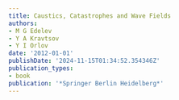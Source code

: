 ```yaml
---
title: Caustics, Catastrophes and Wave Fields
authors:
- M G Edelev
- Y A Kravtsov
- Y I Orlov
date: '2012-01-01'
publishDate: '2024-11-15T01:34:52.354346Z'
publication_types:
- book
publication: '*Springer Berlin Heidelberg*'
---
```

